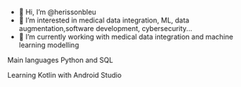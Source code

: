 - 👋 Hi, I’m @herissonbleu
- 👀 I’m interested in medical data integration, ML, data augmentation,software development, cybersecurity...
- 🌱 I’m currently working with medical data integration and machine learning modelling

Main languages Python and SQL

Learning Kotlin with Android Studio

<!---
herissonbleu/herissonbleu is a ✨ special ✨ repository because its `README.md` (this file) appears on your GitHub profile.
You can click the Preview link to take a look at your changes.
--->
